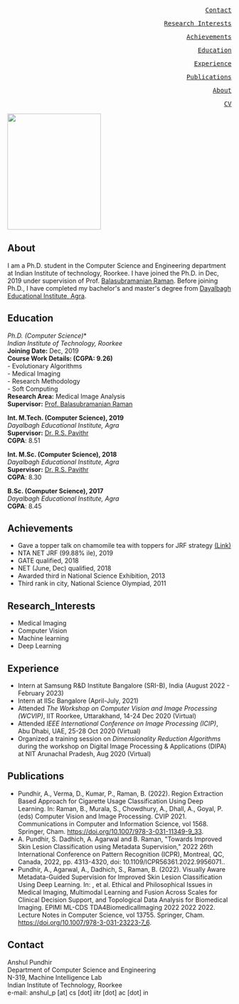 <style>
body {
  background-image: url('https://image.freepik.com/free-vector/abstract-paper-hexagon-white-background_51543-213.jpg');
  background-repeat: no-repeat;
  background-attachment: fixed;
  background-size: cover;
}
</style>
<div>
  
  <a href="#contact" class="ui-btn ui-shadow ui-corner-all ui-btn-inline ui-mini" style="float:right"><pre>Contact</pre></a>
  
  <a href="#research_interests" class="ui-btn ui-shadow ui-corner-all ui-btn-inline ui-mini" style="float:right"><pre>Research_Interests</pre></a>
  
  <a href="#achievements" class="ui-btn ui-shadow ui-corner-all ui-btn-inline ui-mini" style="float:right"><pre>Achievements</pre></a>
  
  <a href="#education" class="ui-btn ui-shadow ui-corner-all ui-btn-inline ui-mini" style="float:right"><pre>Education</pre></a>
  
  <a href="#experience" class="ui-btn ui-shadow ui-corner-all ui-btn-inline ui-mini" style="float:right"><pre>Experience</pre></a>
  
  <a href="#publications" class="ui-btn ui-shadow ui-corner-all ui-btn-inline ui-mini" style="float:right"><pre>Publications</pre></a>
  
  <a href="#about" class="ui-btn ui-shadow ui-corner-all ui-btn-inline ui-mini" style="float:right"><pre>About</pre></a>
  
  <a href="https://github.com/AnshulPundhir/AnshulPundhir.github.io/blob/gh-pages/cv.pdf" target="cv.pdf" style="float:right"><pre>CV</pre></a>
  
  
  
</div>

<img src="https://balarsgroup.github.io/Machine%20Vision%20Lab,%20IITR_files/21Anshul.jpg" width="210" height="260" />

## About

I am a Ph.D. student in the Computer Science and Engineering department at Indian Institute of technology, Roorkee. I have joined the Ph.D. in Dec, 2019 under supervision of Prof. [Balasubramanian Raman](https://balarsgroup.github.io/). Before joining Ph.D., I have completed my bachelor's and master's degree from [Dayalbagh Educational Institute, Agra](https://www.dei.ac.in/dei/).  

## Education

**Ph.D.* (Computer Science)**\
_Indian Institute of Technology, Roorkee_\
**Joining Date:** Dec, 2019\
**Course Work Details: (CGPA: 9.26)** \
    - Evolutionary Algorithms  \
    - Medical Imaging          \
    - Research Methodology     \
    - Soft Computing           \
**Research Area:** Medical Image Analysis \
**Supervisor:** [Prof. Balasubramanian Raman](https://balarsgroup.github.io/)

**Int. M.Tech. (Computer Science), 2019**\
_Dayalbagh Educational Institute, Agra_ \
**Supervisor:** [Dr. R.S. Pavithr](https://www.dei.ac.in/dei/science/index.php/phy-faculty/90-physicsfaculty/159-mr-r-s-pavithr) \
**CGPA**: 8.51

**Int. M.Sc. (Computer Science), 2018**\
_Dayalbagh Educational Institute, Agra_\
**Supervisor:** [Dr. R.S. Pavithr](https://www.dei.ac.in/dei/science/index.php/phy-faculty/90-physicsfaculty/159-mr-r-s-pavithr) \
**CGPA**: 8.30

**B.Sc. (Computer Science), 2017**\
_Dayalbagh Educational Institute, Agra_\
**CGPA**: 8.45

## Achievements
   - Gave a topper talk on chamomile tea with toppers for JRF strategy [(Link)](https://youtu.be/Uv5tegbd3Vs) 
   - NTA NET JRF (99.88% ile), 2019
   - GATE qualified, 2018
   - NET (June, Dec) qualified, 2018
   - Awarded third in National Science Exhibition, 2013
   - Third rank in city, National Science Olympiad, 2011
 
## Research_Interests
   - Medical Imaging
   - Computer Vision 
   - Machine learning  
   - Deep Learning

## Experience
   - Intern at Samsung R&D Institute Bangalore (SRI-B), India (August 2022 - February 2023)
   - Intern at IISc Bangalore (April-July, 2021) 
   - Attended *The Workshop on Computer Vision and Image Processing (WCVIP)*, IIT Roorkee, Uttarakhand, 14-24 Dec 2020 (Virtual) 
   - Attended *IEEE International Conference on Image Processing (ICIP)*, Abu Dhabi, UAE, 25-28 Oct 2020 (Virtual)
   - Organized a training session on *Dimensionality Reduction Algorithms* during the workshop on Digital Image Processing & Applications (DIPA) at NIT Arunachal Pradesh, Aug 2020 (Virtual)
   
## Publications
   - Pundhir, A., Verma, D., Kumar, P., Raman, B. (2022). Region Extraction Based Approach for Cigarette Usage Classification Using Deep Learning. In: Raman, B., Murala, S., Chowdhury, A., Dhall, A., Goyal, P. (eds) Computer Vision and Image Processing. CVIP 2021. Communications in Computer and Information Science, vol 1568. Springer, Cham. https://doi.org/10.1007/978-3-031-11349-9_33.
   - A. Pundhir, S. Dadhich, A. Agarwal and B. Raman, "Towards Improved Skin Lesion Classification using Metadata Supervision," 2022 26th International Conference on Pattern Recognition (ICPR), Montreal, QC, Canada, 2022, pp. 4313-4320, doi: 10.1109/ICPR56361.2022.9956071..
   - Pundhir, A., Agarwal, A., Dadhich, S., Raman, B. (2022). Visually Aware Metadata-Guided Supervision for Improved Skin Lesion Classification Using Deep Learning. In: , et al. Ethical and Philosophical Issues in Medical Imaging, Multimodal Learning and Fusion Across Scales for Clinical Decision Support, and Topological Data Analysis for Biomedical Imaging. EPIMI ML-CDS TDA4BiomedicalImaging 2022 2022 2022. Lecture Notes in Computer Science, vol 13755. Springer, Cham. https://doi.org/10.1007/978-3-031-23223-7_6.


##   Contact
Anshul Pundhir \
Department of Computer Science and Engineering\
N-319, Machine Intelligence Lab\
Indian Institute of Technology, Roorkee\
e-mail: anshul_p [at] cs [dot] iitr [dot] ac [dot] in

   
